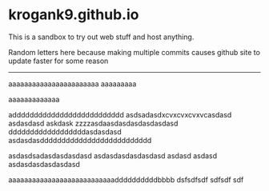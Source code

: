 # krogank9.github.io
This is a sandbox to try out web stuff and host anything.

Random letters here because making multiple commits causes github site to update faster for some reason

----------
aaaaaaaaaaaaaaaaaaaaaaa
aaaaaaaaa

aaaaaaaaaaaaa

adddddddddddddddddddddddddd
asdsadasdxcvxcvxcvxvcasdasd
asdasdasd
askdask
zzzzasdaasdasdasdasdasdasd
ddddddddddddddddddasdasdasd
asdasdasdddddddddddddddddddddddddd

asdasdsadasdasdasdasd
asdasdasdasdasdasd
asdasd
asdasd
asdasdasdasdasdasd

aaaaaaaaaaaaaaaaaaaaaaaaaaaddddddddddbbbb
dsfsdfsdf
sdfsdf
sdf
